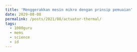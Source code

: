 ```yaml
---
title: 'Menggerakkan mesin mikro dengan prinsip pemuaian'
date: 2029-08-08
permalink: /posts/2021/08/actuator-thermal/
tags:
  - 1000guru
  - mems
  - science
  - id
---
```


